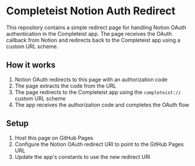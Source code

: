 # Completeist Notion Auth Redirect

This repository contains a simple redirect page for handling Notion OAuth authentication in the Completeist app. The page receives the OAuth callback from Notion and redirects back to the Completeist app using a custom URL scheme.

## How it works

1. Notion OAuth redirects to this page with an authorization code
2. The page extracts the code from the URL
3. The page redirects to the Completeist app using the `completeist://` custom URL scheme
4. The app receives the authorization code and completes the OAuth flow

## Setup

1. Host this page on GitHub Pages
2. Configure the Notion OAuth redirect URI to point to the GitHub Pages URL
3. Update the app's constants to use the new redirect URI 